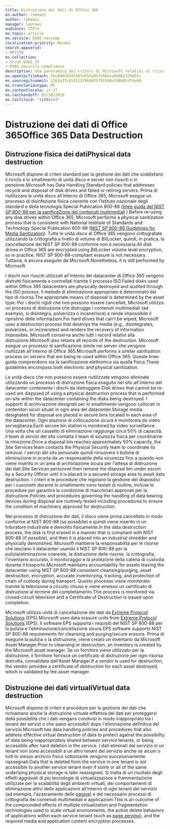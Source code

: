 ```yaml
---
title: Distruzione dei dati di Office 365
ms.author: robmazz
author: robmazz
manager: laurawi
audience: ITPro
ms.topic: article
ms.service: O365-seccomp
localization_priority: Normal
search.appverid:
- MET150
ms.collection:
- Strat_O365_IP
- M365-security-compliance
description: Una panoramica dei criteri di Microsoft relativi al riciclo, allo smaltimento o alla distruzione di unità disco e server del datacenter di Office 365.
ms.openlocfilehash: fec6065434fa9fa555a057c68eca60082225652c
ms.sourcegitcommit: 1261a37c414111f869df5791548a768d853fda60
ms.translationtype: MT
ms.contentlocale: it-IT
ms.lasthandoff: 03/30/2019
ms.locfileid: "31004143"
---
```

# <a name="office-365-data-destruction"></a><span data-ttu-id="58638-103">Distruzione dei dati di Office 365</span><span class="sxs-lookup"><span data-stu-id="58638-103">Office 365 Data Destruction</span></span>

## <a name="physical-data-destruction"></a><span data-ttu-id="58638-104">Distruzione fisica dei dati</span><span class="sxs-lookup"><span data-stu-id="58638-104">Physical data destruction</span></span>

<span data-ttu-id="58638-105">Microsoft dispone di criteri standard per la gestione dei dati che soddisfano il riciclo e lo smaltimento di unità disco e server non riusciti o in pensione.</span><span class="sxs-lookup"><span data-stu-id="58638-105">Microsoft has Data Handling Standard policies that addresses recycle and disposal of disk drives and failed or retiring servers.</span></span> <span data-ttu-id="58638-106">Prima di riutilizzare le unità disco all'interno di Office 365, Microsoft esegue un processo di disinfezione fisica coerente con l'Istituto nazionale degli standard e della tecnologia Special Publication 800-88 ([linee guida del NIST SP 800-88 per la sanificaZione dei contenuti multimediali](http://nvlpubs.nist.gov/nistpubs/SpecialPublications/NIST.SP.800-88r1.pdf) ).</span><span class="sxs-lookup"><span data-stu-id="58638-106">Before re-using any disk drives within Office 365, Microsoft performs a physical sanitization process that is consistent with National Institute of Standards and Technology Special Publication 800-88 ([NIST SP 800-88 Guidelines for Media Sanitization](http://nvlpubs.nist.gov/nistpubs/SpecialPublications/NIST.SP.800-88r1.pdf)).</span></span> <span data-ttu-id="58638-107">Tutte le unità disco di Office 365 vengono crittografate utilizzando la crittografia a livello di volume di BitLocker, quindi, in pratica, la cancellazione del NIST SP 800-88 conforme non è necessaria.</span><span class="sxs-lookup"><span data-stu-id="58638-107">All disk drives in Office 365 are encrypted using BitLocker volume level encryption, so in practice, NIST SP 800-88-compliant erasure is not necessary.</span></span> <span data-ttu-id="58638-108">Tuttavia, è ancora eseguito da Microsoft.</span><span class="sxs-lookup"><span data-stu-id="58638-108">Nonetheless, it is still performed by Microsoft.</span></span>

<span data-ttu-id="58638-109">I dischi non riusciti utilizzati all'interno dei datacenter di Office 365 vengono distrutti fisicamente e controllati tramite il processo ISO.</span><span class="sxs-lookup"><span data-stu-id="58638-109">Failed disks used within Office 365 datacenters are physically destroyed and audited through the ISO process.</span></span> <span data-ttu-id="58638-110">Il metodo di eliminazione appropriato è determinato dal tipo di risorsa.</span><span class="sxs-lookup"><span data-stu-id="58638-110">The appropriate means of disposal is determined by the asset type.</span></span> <span data-ttu-id="58638-111">Per i dischi rigidi che non possono essere cancellati, Microsoft utilizza un processo di distruzione che distrugge i contenuti multimediali (ad esempio, si disintegra, polverizza o incenerisce) e rende impossibile il ripristino delle informazioni.</span><span class="sxs-lookup"><span data-stu-id="58638-111">For hard drives that can't be wiped, Microsoft uses a destruction process that destroys the media (e.g., disintegrates, pulverizes, or incinerates) and renders the recovery of information impossible.</span></span> <span data-ttu-id="58638-112">Microsoft conserva anche tutti i record relativi alla distruzione.</span><span class="sxs-lookup"><span data-stu-id="58638-112">Microsoft also retains all records of the destruction.</span></span> <span data-ttu-id="58638-113">Microsoft esegue un processo di sanificazione simile nei server che vengono riutilizzati all'interno di Office 365.</span><span class="sxs-lookup"><span data-stu-id="58638-113">Microsoft performs a similar sanitization process on servers that are being re-used within Office 365.</span></span> <span data-ttu-id="58638-114">Queste linee guida comprendono sia la sanificazione elettronica sia quella fisica.</span><span class="sxs-lookup"><span data-stu-id="58638-114">These guidelines encompass both electronic and physical sanitization.</span></span>

<span data-ttu-id="58638-115">Le unità disco che non possono essere riutilizzate vengono eliminate utilizzando un processo di distruzione fisica eseguito nel sito all'interno del datacenter contenente i dischi da distruggere.</span><span class="sxs-lookup"><span data-stu-id="58638-115">Disk drives that cannot be re-used are disposed of using a physical destruction process that is performed on-site within the datacenter containing the disks being destroyed.</span></span> <span data-ttu-id="58638-116">I supporti di archiviazione designati per lo smaltimento vengono collocati in contenitori sicuri situati in ogni area del datacenter.</span><span class="sxs-lookup"><span data-stu-id="58638-116">Storage media designated for disposal are placed in secure bins located in each area of the datacenter.</span></span> <span data-ttu-id="58638-117">Ogni stazione di collocazione sicura è monitorata da video sorveglianza.</span><span class="sxs-lookup"><span data-stu-id="58638-117">Each secure bin station is monitored by video surveillance.</span></span> <span data-ttu-id="58638-118">Una volta che un cassetto di eliminazione raggiunge circa 50% di capacità, il team di servizi del sito contatta il team di sicurezza fisica per coordinarne la rimozione.</span><span class="sxs-lookup"><span data-stu-id="58638-118">Once a disposal bin reaches approximately 50% capacity, the Site Services team contacts the Physical Security team to coordinate its removal.</span></span> <span data-ttu-id="58638-119">I servizi del sito personale quindi rimuovere il bidone di eliminazione in scorta da un responsabile della sicurezza fino a quando non viene inserito in un'area di archiviazione sicura per l'attesa di distruzione dei dati.</span><span class="sxs-lookup"><span data-stu-id="58638-119">Site Services personnel then remove the disposal bin under escort by a Security Officer until it is placed in a secured storage area to await data destruction.</span></span> <span data-ttu-id="58638-120">I criteri e le procedure che regolano la gestione dei dispositivi per i cuscinetti durante lo smaltimento sono testati di routine, incluse le procedure per garantire la condizione di macchinari approvati per la distruzione.</span><span class="sxs-lookup"><span data-stu-id="58638-120">Policies and procedures governing the handling of data bearing devices during disposal are routinely tested including procedures to ensure the condition of machinery approved for destruction.</span></span>

<span data-ttu-id="58638-121">Nel processo di distruzione dei dati, il disco viene prima cancellato in modo conforme al NIST 800-88 (se possibile) e quindi viene inserito in un trituratore industriale e demolito fisicamente.</span><span class="sxs-lookup"><span data-stu-id="58638-121">In the data destruction process, the disk is first erased in a manner that is compliant with NIST 800-88 (if possible), and then it is placed into an industrial shredder and physically demolished.</span></span> <span data-ttu-id="58638-122">Microsoft mantiene la responsabilità per le risorse che lasciano il datacenter usando il NIST SP 800-88 per la pulizia/eliminazione coerente, la distruzione delle risorse, la crittografia, l'inventario accurato, il monitoraggio e la protezione della catena di custodia durante il trasporto.</span><span class="sxs-lookup"><span data-stu-id="58638-122">Microsoft maintains accountability for assets leaving the datacenter using NIST SP 800-88 consistent cleansing/purging, asset destruction, encryption, accurate inventorying, tracking, and protection of chain of custody during transport.</span></span> <span data-ttu-id="58638-123">Questo processo viene monitorato tramite la televisione a circuito chiuso e viene emesso un certificato di distruzione al termine del completamento.</span><span class="sxs-lookup"><span data-stu-id="58638-123">This process is monitored via closed-circuit television and a Certificate of Destruction is issued upon completion.</span></span>

<span data-ttu-id="58638-124">Microsoft utilizza unità di cancellazione dei dati da [Extreme Protocol Solutions](http://www.enterprisedataerasure.com/) (EPS).</span><span class="sxs-lookup"><span data-stu-id="58638-124">Microsoft uses data erasure units from [Extreme Protocol Solutions](http://www.enterprisedataerasure.com/) (EPS).</span></span> <span data-ttu-id="58638-125">Il software EPS supporta i requisiti del NIST SP 800-88 per la pulizia e l'eliminazione/cancellazione sicura.</span><span class="sxs-lookup"><span data-stu-id="58638-125">EPS software supports NIST SP 800-88 requirements for cleansing and purging/secure erasure.</span></span> <span data-ttu-id="58638-126">Prima di eseguire la pulizia o la distruzione, viene creato un inventario da Microsoft Asset Manager.</span><span class="sxs-lookup"><span data-stu-id="58638-126">Prior to cleansing or destruction, an inventory is created by the Microsoft asset manager.</span></span> <span data-ttu-id="58638-127">Se un fornitore viene utilizzato per la distruzione, il fornitore fornisce un certificato di distruzione per ogni risorsa distrutta, convalidata dall'Asset Manager.</span><span class="sxs-lookup"><span data-stu-id="58638-127">If a vendor is used for destruction, the vendor provides a certificate of destruction for each asset destroyed, which is validated by the asset manager.</span></span>

## <a name="virtual-data-destruction"></a><span data-ttu-id="58638-128">Distruzione dei dati virtuali</span><span class="sxs-lookup"><span data-stu-id="58638-128">Virtual data destruction</span></span>

<span data-ttu-id="58638-129">Microsoft dispone di criteri e procedure per la gestione dei dati che richiamano anche la distruzione virtuale effettiva dei dati per proteggersi dalla possibilità che i dati vengano condivisi in modo inappropriato tra i tenant dei servizi o che siano accessibili dopo l'eliminazione definitiva del servizio.</span><span class="sxs-lookup"><span data-stu-id="58638-129">Microsoft has data handling policies and procedures that also address effective virtual destruction of data to protect against the possibility of data being inappropriately shared between service tenants, or being accessible after hard deletion in the service.</span></span> <span data-ttu-id="58638-130">I dati eliminati dal servizio in un tenant non sono accessibili a un altro tenant del servizio anche se alcuni o tutti lo stesso archivio fisico sottostante vengono successivamente riassegnati.</span><span class="sxs-lookup"><span data-stu-id="58638-130">Data that is deleted from the service in one tenant is not accessible to another service tenant even if some or all of the same underlying physical storage is later reassigned.</span></span> <span data-ttu-id="58638-131">Si tratta di un risultato degli effetti aggravati di più tecnologie di virtualizzazione e frammentazione utilizzate per la scalabilità degli ambienti virtuali, dei comportamenti di eliminazione attivi delle applicazioni all'interno di ogni tenant del servizio (ad esempio, l'azzeramento delle [pagine](https://docs.microsoft.com/office365/securitycompliance/office-365-exchange-online-data-deletion#page-zeroing)) e del necessario processi di crittografia dei contenuti multimediali e applicazioni.</span><span class="sxs-lookup"><span data-stu-id="58638-131">This is an outcome of the compounded effects of multiple virtualization and fragmentation technologies used to scale virtual environments, the active delete behaviors of applications within each service tenant (such as [page zeroing](https://docs.microsoft.com/office365/securitycompliance/office-365-exchange-online-data-deletion#page-zeroing)), and the required media and application content encryption processes.</span></span>